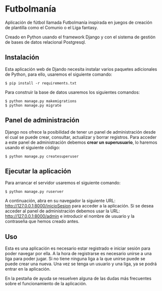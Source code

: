 # Futbolmanía

Aplicación de fútbol llamada Futbolmanía inspirada en juegos de creación de plantilla como el Comunio o el Liga fantasy.

Creado en Python usando el framework Django y con el sistema de gestión de bases de datos relacional Postgresql.

## Instalación

Esta aplicación web de Djando necesita instalar varios paquetes adicionales de Python, para ello, usaremos el siguiente comando:
```
$ pip install -r requirements.txt
```
Para construir la base de datos usaremos los siguientes comandos:
```
$ python manage.py makemigrations
$ python manage.py migrate
```
## Panel de administración

Django nos ofrece la posibilidad de tener un panel de administración desde el cual se puede crear, consultar, actualizar y borrar registros. Para acceder a este panel de administración debemos **crear un superusuario**, lo haremos usando el siguiente código:
```
$ python manage.py createsuperuser
```

## Ejecutar la aplicación

Para arrancar el servidor usaremos el siguiente comando:
```
$ python manage.py ruserver
```
A continuación, abra en su navegador la siguiente URL: http://127.0.0.1:8000/inicioSesion para acceder a la aplicación.
Si se desea acceder al panel de administración debemos usar la URL: http://127.0.0.1:8000/admin e introducir el nombre de usuario y la contraseña que hemos creado antes.

## Uso

Esta es una aplicación es necesario estar registrado e iniciar sesión para poder navegar por ella. A la hora de registrarse es necesario unirse a una liga para poder jugar. Si no tiene ninguna liga a la que unirse puede se puede crear una nueva. Una vez se tenga un usuario y una liga, ya se podrá entrar en la aplicación.

En la pestaña de ayuda se resuelven alguna de las dudas más frecuentes sobre el funcionamiento de la aplicación.
